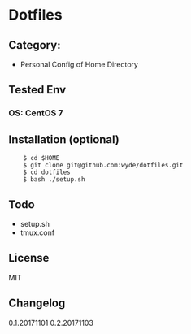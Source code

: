Dotfiles
===

## Category:
- Personal Config of Home Directory

## Tested Env
### OS: CentOS 7

## Installation (optional)
```
    $ cd $HOME
    $ git clone git@github.com:wyde/dotfiles.git
    $ cd dotfiles
    $ bash ./setup.sh
```

## Todo
- setup.sh
- tmux.conf

## License
MIT

## Changelog
0.1.20171101
0.2.20171103
